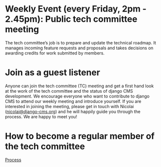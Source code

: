 # Weekly Event (every Friday, 2pm - 2.45pm): Public tech committee meeting 

The tech committee’s job is to prepare and update the technical roadmap. It manages incoming feature requests and proposals
and takes decisions on awarding credits for work submitted by members. 

# Join as a guest listener 

Anyone can join the tech committee (TC) meeting and get a first hand look at the work of the tech committee and the status of django CMS development. We encourage everyone who want to contribute to django CMS to attend our weekly meeting and introduce yourself. If you are interested in joining the meeting, please get in touch with Nicolai (nicolai@django-cms.org) and he will happily guide you through the process. 
We are happy to meet you! 

# How to become a regular member of the tech committee

[Process](https://github.com/django-cms/django-cms-mgmt/blob/master/tech-committee/about.md#become-am-member-of-the-tech-committee)
